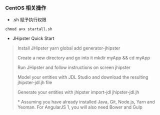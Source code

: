 ### CentOS 相关操作
* .sh 赋予执行权限
```
chmod a+x startall.sh
```

* JHipster Quick Start
> Install JHipster yarn global add generator-jhipster
>
> Create a new directory and go into it mkdir myApp && cd myApp
>
> Run JHipster and follow instructions on screen jhipster
>
> Model your entities with JDL Studio and download the resulting jhipster-jdl.jh file
>
> Generate your entities with jhipster import-jdl jhipster-jdl.jh
>
> \* Assuming you have already installed Java, Git, Node.js, Yarn and Yeoman. For AngularJS 1, you will also need Bower and Gulp


